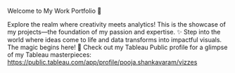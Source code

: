 Welcome to My Work Portfolio 🌟

Explore the realm where creativity meets analytics! This is the showcase of my projects—the foundation of my passion and expertise.
✨ Step into the world where ideas come to life and data transforms into impactful visuals. The magic begins here!
🔗 Check out my Tableau Public profile for a glimpse of my Tableau masterpieces:
https://public.tableau.com/app/profile/pooja.shankavaram/vizzes
